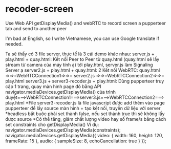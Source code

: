 # recoder-screen
Use Web API getDisplayMedia() and webRTC to record screen a pupperteer tab and send to another peer

I'm bad at English, so I write Vietnamese, you can use Google translate if needed.

Ta sẽ thấy có 3 file server, thực tế là 3 cái demo khác nhau:
server.js + play.html + quay.html: Kết nối Peer to Peer từ quay.html (quay.html sẽ lấy stream từ camera của máy tính ạ) tới play.html, server.js làm Signaling Server ạ
server2.js + play.html + quay.html: 2 Kết nối WebRTC: quay.html =>=>=WebRTCConnection1=>=>= server2.js =>=>=WebRTCConnection2=>=>= play.html
server3.js + server3-recoder.js + play.html: Dùng pupperteer truy cập 1 trang, quay màn hình page đó bằng API navigator.mediaDevices.getDisplayMedia() của trình duyệt===>WebRTCConnection1===>server3.js===>WebRTCConnection2===>play.html
*File server3-recoder.js là file javascript được add thêm vào page pupperteer để lấy source màn hình + tạo kết nối, truyền dữ liệu với server
*headless bắt buộc phải set thành false, nếu set thành true thì sẽ không lấy được source
*Có thể tăng, giảm chất lượng video hay số frame/s bằng cách set constraints cho getDisplayMedia()
Ví dụ:
navigator.mediaDevices.getDisplayMedia(constraints);
navigator.mediaDevices.getDisplayMedia({
video: {
        width: 160,
        height: 120,
        frameRate: 15
      },
audio: {
      sampleSize: 8,
      echoCancellation: true
    }
});
